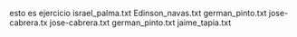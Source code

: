 esto es ejercicio
israel_palma.txt
Edinson_navas.txt
german_pinto.txt
jose-cabrera.tx
jose-cabrera.txt
german_pinto.txt
jaime_tapia.txt

